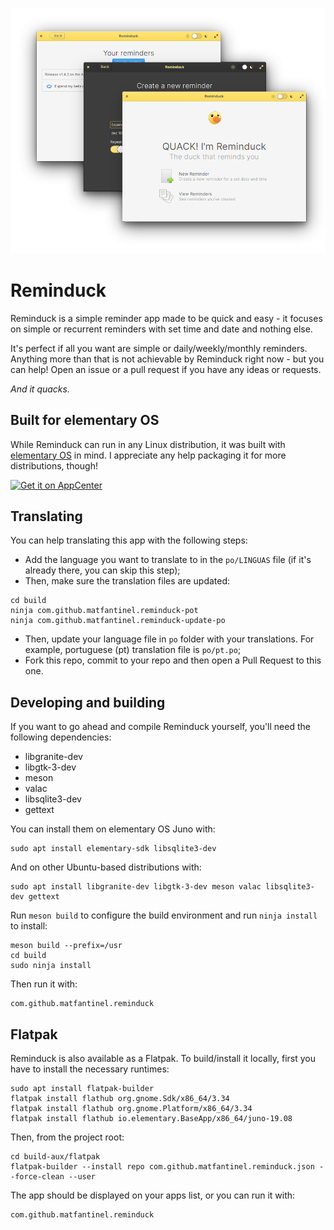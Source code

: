 <p align="center">
    <img src="data/screenshots/Main.png" alt="Screenshot" />
</p>

# Reminduck

Reminduck is a simple reminder app made to be quick and easy - it focuses on simple or recurrent reminders with set time and date and nothing else.

It's perfect if all you want are simple or daily/weekly/monthly reminders. Anything more than that is not achievable by Reminduck right now - but you can help! Open an issue or a pull request if you have any ideas or requests.

_And it quacks._

## Built for elementary OS

While Reminduck can run in any Linux distribution, it was built with [elementary OS] in mind. I appreciate any help packaging it for more distributions, though!

[![Get it on AppCenter](https://appcenter.elementary.io/badge.svg)][AppCenter]

## Translating

You can help translating this app with the following steps:

* Add the language you want to translate to in the `po/LINGUAS` file (if it's already there, you can skip this step);
* Then, make sure the translation files are updated:
```shell
cd build
ninja com.github.matfantinel.reminduck-pot
ninja com.github.matfantinel.reminduck-update-po
```
* Then, update your language file in `po` folder with your translations. For example, portuguese (pt) translation file is `po/pt.po`;
* Fork this repo, commit to your repo and then open a Pull Request to this one.

## Developing and building

If you want to go ahead and compile Reminduck yourself, you'll need the following dependencies:

* libgranite-dev
* libgtk-3-dev
* meson
* valac
* libsqlite3-dev
* gettext

You can install them on elementary OS Juno with:

```shell
sudo apt install elementary-sdk libsqlite3-dev
```

And on other Ubuntu-based distributions with:

```shell
sudo apt install libgranite-dev libgtk-3-dev meson valac libsqlite3-dev gettext
```

Run `meson build` to configure the build environment and run `ninja install`
to install:

```shell
meson build --prefix=/usr
cd build
sudo ninja install
```

Then run it with:

```shell
com.github.matfantinel.reminduck
```

## Flatpak

Reminduck is also available as a Flatpak. To build/install it locally, first you have to install the necessary runtimes:

```shell
sudo apt install flatpak-builder
flatpak install flathub org.gnome.Sdk/x86_64/3.34
flatpak install flathub org.gnome.Platform/x86_64/3.34
flatpak install flathub io.elementary.BaseApp/x86_64/juno-19.08
```

Then, from the project root:

```shell
cd build-aux/flatpak
flatpak-builder --install repo com.github.matfantinel.reminduck.json --force-clean --user
```

The app should be displayed on your apps list, or you can run it with:
```shell
com.github.matfantinel.reminduck
```

[elementary OS]: https://elementary.io
[AppCenter]: https://appcenter.elementary.io/com.github.matfantinel.reminduck
